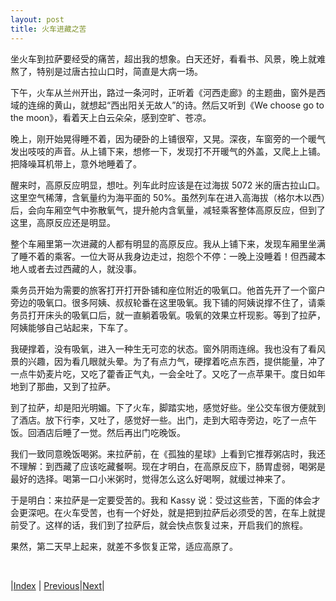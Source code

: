 ```yaml
---
layout: post
title: 火车进藏之苦
---
```


坐火车到拉萨要经受的痛苦，超出我的想象。白天还好，看看书、风景，晚上就难熬了，特别是过唐古拉山口时，简直是大病一场。

下午，火车从兰州开出，路过一条河时，正听着《河西走廊》的主题曲，窗外是西域的连绵的黄山，就想起“西出阳关无故人”的诗。然后又听到《We choose go to the moon》，看着天上白云朵朵，感到空旷、苍凉。

晚上，刚开始晃得睡不着，因为硬卧的上铺很窄，又晃。深夜，车窗旁的一个暖气发出吱吱的声音。从上铺下来，想修一下，发现打不开暖气的外盖，又爬上上铺。把降噪耳机带上，意外地睡着了。

醒来时，高原反应明显，想吐。列车此时应该是在过海拔 5072 米的唐古拉山口。这里空气稀薄，含氧量约为海平面的 50%。虽然列车在进入高海拔（格尔木以西）后，会向车厢空气中弥散氧气，提升舱内含氧量，减轻乘客整体高原反应，但到了这里，高原反应还是明显。

整个车厢里第一次进藏的人都有明显的高原反应。我从上铺下来，发现车厢里坐满了睡不着的乘客。一位大哥从我身边走过，抱怨个不停：一晚上没睡着！但西藏本地人或者去过西藏的人，就没事。

乘务员开始为需要的旅客打开打开卧铺和座位附近的吸氧口。他首先开了一个窗户旁边的吸氧口。很多阿姨、叔叔轮番在这里吸氧。我下铺的阿姨说撑不住了，请乘务员打开床头的吸氧口后，就一直躺着吸氧。吸氧的效果立杆现影。等到了拉萨，阿姨能够自己站起来，下车了。

我硬撑着，没有吸氧，进入一种生无可恋的状态。窗外阴雨连绵。我也没有了看风景的兴趣，因为看几眼就头晕。为了有点力气，硬撑着吃点东西，提供能量，冲了一点牛奶麦片吃，又吃了藿香正气丸，一会全吐了。又吃了一点苹果干。度日如年地到了那曲，又到了拉萨。

到了拉萨，却是阳光明媚。下了火车，脚踏实地，感觉好些。坐公交车很方便就到了酒店。放下行李，又吐了，感觉好一些。出门，走到大昭寺旁边，吃了一点午饭。回酒店后睡了一觉。然后再出门吃晚饭。

我们一致同意晚饭喝粥。来拉萨前，在《孤独的星球》上看到它推荐粥店时，我还不理解：到西藏了应该吃藏餐啊。现在才明白，在高原反应下，肠胃虚弱，喝粥是最好的选择。喝第一口小米粥时，觉得怎么这么好喝啊，就缓过神来了。

于是明白：来拉萨是一定要受苦的。我和 Kassy 说：受过这些苦，下面的体会才会更深吧。在火车受苦，也有一个好处，就是把到拉萨后必须受的苦，在车上就提前受了。这样的话，我们到了拉萨后，就会快点恢复过来，开启我们的旅程。

果然，第二天早上起来，就差不多恢复正常，适应高原了。

<br/>

|[Index](../) | [Previous](../1-qianyan)|[Next](3-ama)|
